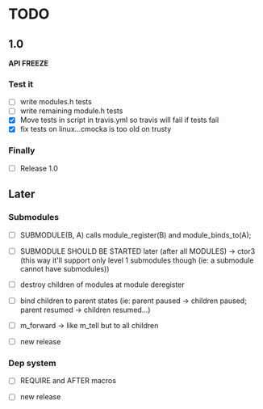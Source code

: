 # TODO

## 1.0

**API FREEZE**

### Test it

- [ ] write modules.h tests
- [ ] write remaining module.h tests
- [x] Move tests in script in travis.yml so travis will fail if tests fail
- [x] fix tests on linux...cmocka is too old on trusty

### Finally

- [ ] Release 1.0

## Later

### Submodules

- [ ] SUBMODULE(B, A) calls module_register(B) and module_binds_to(A);
- [ ] SUBMODULE SHOULD BE STARTED later (after all MODULES) -> ctor3 (this way it'll support only level 1 submodules though (ie: a submodule cannot have submodules))
- [ ] destroy children of modules at module deregister
- [ ] bind children to parent states (ie: parent paused -> children paused; parent resumed -> children resumed...)
- [ ] m_forward -> like m_tell but to all children

- [ ] new release


### Dep system

- [ ] REQUIRE and AFTER macros

- [ ] new release
